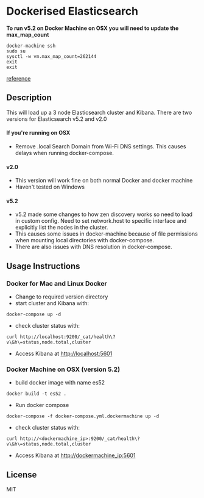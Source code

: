 # Dockerised Elasticsearch

**To run v5.2 on Docker Machine on OSX you will need to update the max_map_count**
```
docker-machine ssh
sudo su
sysctl -w vm.max_map_count=262144
exit
exit
```
[reference](https://github.com/spujadas/elk-docker/issues/89)

## Description

This will load up a 3 node Elasticsearch cluster and Kibana. There are two versions for Elasticsearch v5.2 and v2.0

#### If you're running on OSX
- Remove .local Search Domain from Wi-Fi DNS settings. This causes delays when running docker-compose.

#### v2.0
- This version will work fine on both normal Docker and docker machine
- Haven't tested on Windows

#### v5.2
- v5.2 made some changes to how zen discovery works so need to load in custom config. Need to set network.host to specific interface and explicitly list the nodes in the cluster.
- This causes some issues in docker-machine because of file permissions when mounting local directories with docker-compose.
- There are also issues with DNS resolution in docker-compose.

## Usage Instructions

### Docker for Mac and Linux Docker
- Change to required version directory
- start cluster and Kibana with:
```
docker-compose up -d
```
- check cluster status with:
```
curl http://localhost:9200/_cat/health\?v\&h\=status,node.total,cluster
```
- Access Kibana at [http://localhost:5601](http://localhost:5601)

### Docker Machine on OSX (version 5.2)
- build docker image with name es52
```
docker build -t es52 .
```
- Run docker compose
```
docker-compose -f docker-compose.yml.dockermachine up -d
```
- check cluster status with:
```
curl http://<dockermachine_ip>:9200/_cat/health\?v\&h\=status,node.total,cluster
```
- Access Kibana at [http://dockermachine_ip:5601](http://dockermachine_ip:5601)

## License
MIT
